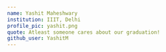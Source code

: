 ```yaml
---
name: Yashit Maheshwary
institution: IIIT, Delhi
profile_pic: yashit.png
quote: Atleast someone cares about our graduation!
github_user: YashitM
---
```

